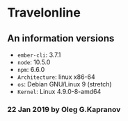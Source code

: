 # Travelonline

## An information versions

* `ember-cli`: 3.7.1
* `node`: 10.5.0
* `npm`: 6.6.0
* `Architecture`: linux x86-64
* `os`: Debian GNU/Linux 9 (stretch)
* `Kernel`: Linux 4.9.0-8-amd64

### 22 Jan 2019 by Oleg G.Kapranov
